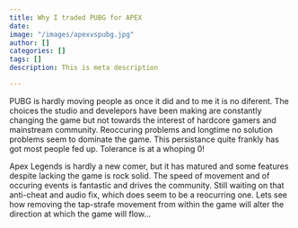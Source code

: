 ```yaml
---
title: Why I traded PUBG for APEX
date: 
image: "/images/apexvspubg.jpg"
author: []
categories: []
tags: []
description: This is meta description

---
```

PUBG is hardly moving people as once it did and to me it is no diferent. The choices the studio and develepors have been making are constantly changing the game but not towards the interest of hardcore gamers and mainstream community. Reoccuring problems and longtime no solution problems seem to dominate the game. This persistance quite frankly has got most people fed up. Tolerance is at a whoping 0!

Apex Legends is hardly a new comer, but it has matured and some features despite lacking the game is rock solid. The speed of movement and of occuring events is fantastic and drives the community. Still waiting on that anti-cheat and audio fix, which does seem to be a reocurring one. Lets see how removing the tap-strafe movement from within the game will alter the direction at which the game will flow...